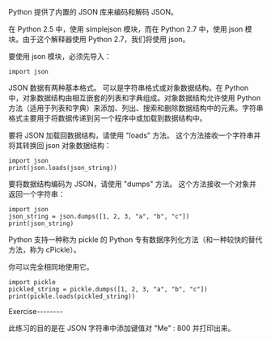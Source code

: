 Python 提供了内置的 JSON 库来编码和解码 JSON。

在 Python 2.5 中，使用 simplejson 模块，而在 Python 2.7 中，使用 json 模块。由于这个解释器使用 Python 2.7，我们将使用 json。

要使用 json 模块，必须先导入：

    import json

JSON 数据有两种基本格式。 可以是字符串格式或对象数据结构。在 Python 中，对象数据结构由相互嵌套的列表和字典组成。对象数据结构允许使用 Python 方法（适用于列表和字典）来添加、列出、搜索和删除数据结构中的元素。字符串格式主要用于将数据传递到另一个程序中或加载到数据结构中。

要将 JSON 加载回数据结构，请使用 "loads" 方法。 这个方法接收一个字符串并将其转换回 json 对象数据结构：

    import json 
    print(json.loads(json_string))

要将数据结构编码为 JSON，请使用 "dumps" 方法。 这个方法接收一个对象并返回一个字符串：

    import json
    json_string = json.dumps([1, 2, 3, "a", "b", "c"])
    print(json_string)

Python 支持一种称为 pickle 的 Python 专有数据序列化方法（和一种较快的替代方法，称为 cPickle）。

你可以完全相同地使用它。

    import pickle
    pickled_string = pickle.dumps([1, 2, 3, "a", "b", "c"])
    print(pickle.loads(pickled_string))

Exercise--------

此练习的目的是在 JSON 字符串中添加键值对 "Me" : 800 并打印出来。